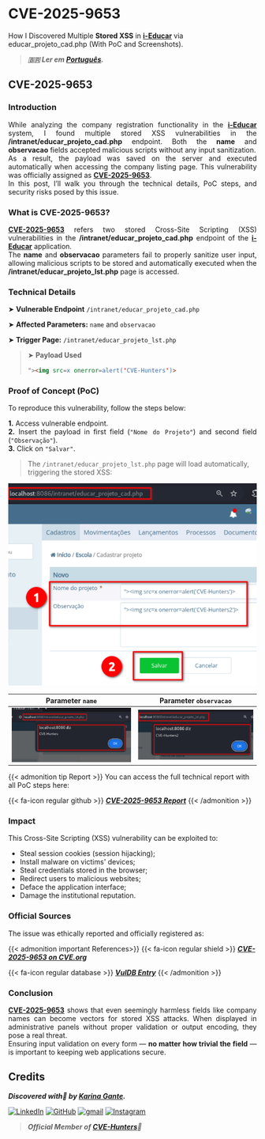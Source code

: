 # CVE-2025-9653


How I Discovered Multiple **Stored XSS** in <b><a href="https://github.com/portabilis/i-educar" target=_blank>i-Educar</a></b> via educar_projeto_cad.php (With PoC and Screenshots).

<!--more-->

> ***🇧🇷 Ler em [Português](http://karinagante.github.io/pt-br/cve-2025-9653).***

## CVE-2025-9653

### Introduction

<p align="justify">While analyzing the company registration functionality in the <b><a href="https://github.com/portabilis/i-educar" target=_blank>i-Educar</a></b> system, I found multiple stored XSS vulnerabilities in the <b>/intranet/educar_projeto_cad.php</b> endpoint. Both the <b>name</b> and <b>observacao</b> fields accepted malicious scripts without any input sanitization. </br> As a result, the payload was saved on the server and executed automatically when accessing the company listing page. This vulnerability was officially assigned as <b><a href="https://www.cve.org/CVERecord?id=CVE-2025-9653" target=_blank>CVE-2025-9653</a></b>. </br> In this post, I’ll walk you through the technical details, PoC steps, and security risks posed by this issue. </p>

### What is CVE-2025-9653?

<p align="justify"><b><a href="https://www.cve.org/CVERecord?id=CVE-2025-9653" target=_blank>CVE-2025-9653</a></b> refers two stored Cross-Site Scripting (XSS) vulnerabilities in the <b>/intranet/educar_projeto_cad.php</b> endpoint of the <b><a href="https://github.com/portabilis/i-educar" target=_blank>i-Educar</a></b> application. </br> The <b>name</b> and <b>observacao</b> parameters fail to properly sanitize user input, allowing malicious scripts to be stored and automatically executed when the <b>/intranet/educar_projeto_lst.php</b> page is accessed. </p>

### Technical Details

➤ **Vulnerable Endpoint** `/intranet/educar_projeto_cad.php`

➤ **Affected Parameters:** `name` and `observacao`

➤ **Trigger Page:** `/intranet/educar_projeto_lst.php`

> ➤ **Payload Used** 
> ```html
>"><img src=x onerror=alert('CVE-Hunters')>
>```

### Proof of Concept (PoC)

To reproduce this vulnerability, follow the steps below:

<p align="justify"><b>1.</b> Access vulnerable endpoint. <br><b>2.</b> Insert the payload in first field (<code>"Nome do Projeto"</code>) and second field (<code>"Observação"</code>). <br><b>3.</b> Click on <code>"Salvar"</code>.</p>

> The `/intranet/educar_projeto_lst.php` page will load automatically, triggering the stored XSS:

![](/images/CVE-2025-9653/PoC1.png) 

|   Parameter `name`         |    Parameter `observacao`        |
|:------------:|:------------:|
| ![](/images/CVE-2025-9653/PoC2.png)    | ![](/images/CVE-2025-9653/PoC3.png)  |

{{< admonition tip Report >}} 
You can access the full technical report with all PoC steps here:

{{< fa-icon regular github >}} 
***[CVE-2025-9653 Report](https://github.com/KarinaGante/KGSec/blob/main/CVEs/i-educar/CVE-2025-9653.md)***
{{< /admonition >}}

### Impact

This Cross-Site Scripting (XSS) vulnerability can be exploited to:

- Steal session cookies (session hijacking);
- Install malware on victims' devices;
- Steal credentials stored in the browser;
- Redirect users to malicious websites;
- Deface the application interface;
- Damage the institutional reputation.

### Official Sources

The issue was ethically reported and officially registered as:

{{< admonition important References>}} 
{{< fa-icon regular shield >}} 
***[CVE-2025-9653 on CVE.org](https://www.cve.org/CVERecord?id=CVE-2025-9653)***

{{< fa-icon regular database >}} 
***[VulDB Entry](https://vuldb.com/?id.321861)***
{{< /admonition >}}

### Conclusion

<p align="justify"><b><a href="https://www.cve.org/CVERecord?id=CVE-2025-9653" target=_blank>CVE-2025-9653</a></b> shows that even seemingly harmless fields like company names can become vectors for stored XSS attacks. When displayed in administrative panels without proper validation or output encoding, they pose a real threat. </br> Ensuring input validation on every form — <b>no matter how trivial the field</b> — is important to keeping web applications secure.</p>

## Credits

***Discovered with💜 by [Karina Gante](https://karinagante.github.io/).***

[![LinkedIn](https://skillicons.dev/icons?i=linkedin&theme=dark)](https://www.linkedin.com/in/karina-gante/)
[![GitHub](https://skillicons.dev/icons?i=github&theme=dark)](https://www.github.com/KarinaGante/)
[![gmail](https://skillicons.dev/icons?i=gmail&theme=dark)](mailto:karina.gante1@gmail.com)
[![Instagram](https://skillicons.dev/icons?i=instagram&theme=dark)](https://www.instagram.com/karinovisk02/)

> ***Official Member of [CVE-Hunters](https://www.cvehunters.com/)🏹***
